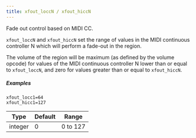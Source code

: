 ```yaml
---
title: xfout_loccN / xfout_hiccN
---
```

Fade out control based on MIDI CC.

`xfout_loccN` and `xfout_hiccN` set the range of values in the MIDI continuous
controller N which will perform a fade-out in the region.

The volume of the region will be maximum (as defined by the volume opcode) for
values of the MIDI continuous controller N lower than or equal to `xfout_loccN`,
and zero for values greater than or equal to `xfout_hiccN`.

##### Examples

```
xfout_locc1=64
xfout_hicc1=127
```

| Type    | Default | Range    |
| ---     | ---     | ---      |
| integer | 0       | 0 to 127 |
